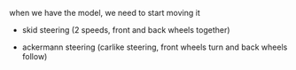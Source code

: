 when we have the model, we need to start moving it

- skid steering (2 speeds, front and back wheels together)

- ackermann steering (carlike steering, front wheels turn and back wheels follow)

